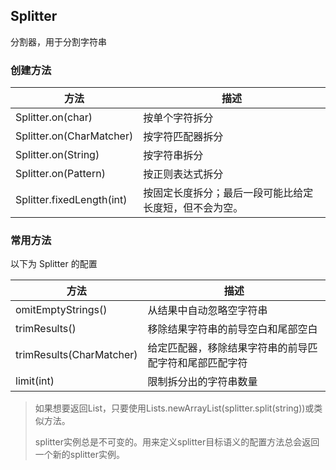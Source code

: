 ## Splitter

分割器，用于分割字符串



### 创建方法

| **方法**                  | **描述**                                               |
| ------------------------- | ------------------------------------------------------ |
| Splitter.on(char)         | 按单个字符拆分                                         |
| Splitter.on(CharMatcher)  | 按字符匹配器拆分                                       |
| Splitter.on(String)       | 按字符串拆分                                           |
| Splitter.on(Pattern)      | 按正则表达式拆分                                       |
| Splitter.fixedLength(int) | 按固定长度拆分；最后一段可能比给定长度短，但不会为空。 |



### 常用方法

以下为 Splitter 的配置

| **方法**                 | **描述**                                               |
| ------------------------ | ------------------------------------------------------ |
| omitEmptyStrings()       | 从结果中自动忽略空字符串                               |
| trimResults()            | 移除结果字符串的前导空白和尾部空白                     |
| trimResults(CharMatcher) | 给定匹配器，移除结果字符串的前导匹配字符和尾部匹配字符 |
| limit(int)               | 限制拆分出的字符串数量                                 |



> 如果想要返回List，只要使用Lists.newArrayList(splitter.split(string))或类似方法。 
>
> splitter实例总是不可变的。用来定义splitter目标语义的配置方法总会返回一个新的splitter实例。